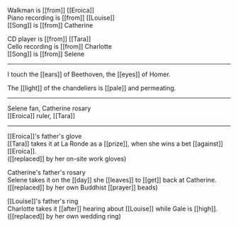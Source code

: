Walkman is [[from]] [[Eroica]]  
Piano recording is [[from]] [[Louise]]  
[[Song]] is [[from]] Catherine  
  
CD player is [[from]] [[Tara]]  
Cello recording is [[from]] Charlotte  
[[Song]] is [[from]] Selene

* * * 

I touch the [[ears]] of Beethoven, the [[eyes]] of Homer.  
  
The [[light]] of the chandeliers is [[pale]] and permeating.

* * *

Selene fan, Catherine rosary  
[[Eroica]] ruler, [[Tara]]

* * *

[[Eroica]]'s father's glove  
[[Tara]] takes it at La Ronde as a [[prize]], when she wins a bet [[against]] [[Eroica]].  
([[replaced]] by her on-site work gloves)  
  
Catherine's father's rosary  
Selene takes it on the [[day]] she [[leaves]] to [[get]] back at Catherine.  
([[replaced]] by her own Buddhist [[prayer]] beads)  
  
[[Louise]]'s father's ring  
Charlotte takes it [[after]] hearing about [[Louise]] while Gale is [[high]].  
([[replaced]] by her own wedding ring)